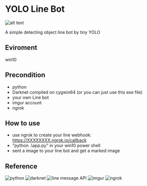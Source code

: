 # YOLO Line Bot

![alt text](https://github.com/jysh1214/YOLO-Line-bot/blob/master/picture/demo.png)

A simple detecting object line bot by tiny YOLO

## Eviroment
win10

## Precondition
- python
- Darknet compiled on cygwin64 (or you can just use this exe file)
- your own Line bot
- imgur account
- ngrok

## How to use
- use ngrok to create your line webhook: https://XXXXXXXX.ngrok.io/callback
- "python .\app.py" in your win10 power shell
- sent a image to your line bot and get a marked image

## Reference
![python](https://www.python.org/)
![darknet](https://pjreddie.com/darknet/)
![line message API](https://developers.line.biz/en/docs/messaging-api/overview/)
![imgur](https://imgur.com/)
![ngrok](https://ngrok.com/)
